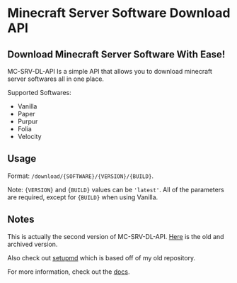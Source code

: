 # Minecraft Server Software Download API

## Download Minecraft Server Software With Ease!

MC-SRV-DL-API Is a simple API that allows you to download minecraft server softwares all in one place.

Supported Softwares:

- Vanilla
- Paper
- Purpur
- Folia
- Velocity

## Usage

Format: `/download/{SOFTWARE}/{VERSION}/{BUILD}`.

Note: `{VERSION}` and `{BUILD}` values can be `'latest'`. All of the parameters are required, except for `{BUILD}` when using Vanilla.

## Notes

This is actually the second version of MC-SRV-DL-API. [Here](https://github.com/PenguiLoader/MC-SRV-DL-API) is the old and archived version.

Also check out [setupmd](https://github.com/setupmd/server-jar-api) which is based off of my old repository.

For more information, check out the [docs](https://polish-penguin-dev.github.io/MC-SRV-DL-API/).